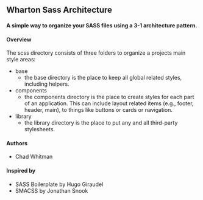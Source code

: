 ## Wharton Sass Architecture
#### A simple way to organize your SASS files using a 3-1 architecture pattern.

#### Overview
The scss directory consists of three folders to organize a projects main style areas:
- base
  - the base directory is the place to keep all global related styles, including helpers.
- components
  - the components directory is the place to create styles for each part of an application. This can include layout related items (e.g., footer, header, main), to things like buttons or cards or navigation.
- library
  - the library directory is the place to put any and all third-party stylesheets.

#### Authors

- Chad Whitman

#### Inspired by

- SASS Boilerplate by Hugo Giraudel
- SMACSS by Jonathan Snook
